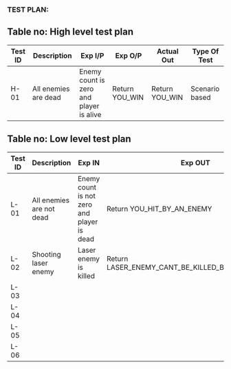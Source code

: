 ### TEST PLAN:

## Table no: High level test plan

| **Test ID** | **Description**                                              | **Exp I/P** | **Exp O/P** | **Actual Out** |**Type Of Test**  |    
|-------------|--------------------------------------------------------------|------------|-------------|----------------|------------------|
|  H-01| All enemies are dead | Enemy count is zero and player is alive  | Return YOU_WIN | Return YOU_WIN | Scenario based |

## Table no: Low level test plan

| **Test ID** | **Description**                                              | **Exp IN** | **Exp OUT** | **Actual Out** |**Type Of Test**  |    
|-------------|--------------------------------------------------------------|------------|-------------|----------------|------------------|
|  L-01| All enemies are not dead  | Enemy count is not zero and player is dead  | Return YOU_HIT_BY_AN_ENEMY | Return YOU_HIT_BY_AN_ENEMY  | Scenario based  |
|  L-02| Shooting laser enemy | Laser enemy is killed | Return LASER_ENEMY_CANT_BE_KILLED_BY_PLAYERS_SHOT | Return LASER_ENEMY_CANT_BE_KILLED_BY_PLAYERS_SHOT | Scenario based      |
|  L-03|       |       |       |      |        |
|  L-04|       |       |       |      |        |
|  L-05|       |       |       |      |        |
|  L-06|       |       |       |      |        |
